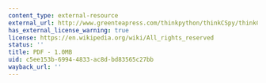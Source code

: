 ```yaml
---
content_type: external-resource
external_url: http://www.greenteapress.com/thinkpython/thinkCSpy/thinkCSpy.pdf
has_external_license_warning: true
license: https://en.wikipedia.org/wiki/All_rights_reserved
status: ''
title: PDF - 1.0MB
uid: c5ee153b-6994-4833-ac8d-bd83565c27bb
wayback_url: ''
---
```

